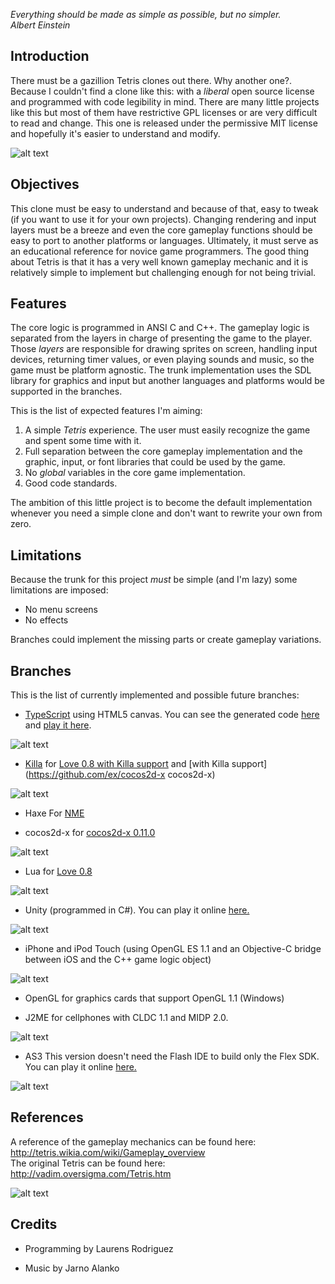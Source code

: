 _Everything should be made as simple as possible, but no simpler._<br/>
_Albert Einstein_

## Introduction

There must be a gazillion Tetris clones out there. Why another one?.
Because I couldn't find a clone like this: with a _liberal_ open source license and programmed with code legibility in mind. There are many little projects like this but most of them have restrictive GPL licenses or are very difficult to read and change. This one is released under the permissive MIT license and hopefully it's easier to understand and modify.

![alt text](http://planetadev.googlepages.com/stc.png)

## Objectives

This clone must be easy to understand and because of that, easy to tweak (if you want to use it for your own projects). Changing rendering and input layers must be a breeze and even the core gameplay functions should be easy to port to another platforms or languages.
Ultimately, it must serve as an educational reference for novice game programmers. The good thing about Tetris is that it has a very well known gameplay mechanic and it is relatively simple to implement but challenging enough for not being trivial.

## Features

The core logic is programmed in ANSI C and C++. The gameplay logic is separated from the layers in charge of presenting the game to the player. Those _layers_ are responsible for drawing sprites on screen, handling input devices, returning timer values, or even playing sounds and music, so the game must be platform agnostic. The trunk implementation uses the SDL library for graphics and input but another languages and platforms would be supported in the branches.

This is the list of expected features I'm aiming:

  1. A simple _Tetris_ experience. The user must easily recognize the game and spent some time with it.
  2. Full separation between the core gameplay implementation and the graphic, input, or font libraries that could be used by the game.
  3. No _global_ variables in the core game implementation.
  4. Good code standards.

The ambition of this little project is to become the default implementation whenever you need a simple clone and don't want to rewrite your own from zero.

## Limitations

Because the trunk for this project _must_ be simple (and I'm lazy) some limitations are imposed:

  * No menu screens
  * No effects

Branches could implement the missing parts or create gameplay variations.

## Branches

This is the list of currently implemented and possible future branches:

  * [TypeScript](http://www.typescriptlang.org/) using HTML5 canvas. You can see the generated code [here](http://jsfiddle.net/exdev/sxGN3/) and [play it here](http://www.xprezion.com/ex/stc/stc.htm).

  ![alt text](http://sites.google.com/site/exeqtor/ts01.png)

  * [Killa](http://github.com/ex/killa) for [Love 0.8 with Killa support](https://bitbucket.org/ex/love) and [with Killa support](https://github.com/ex/cocos2d-x cocos2d-x)

  ![alt text](http://sites.google.com/site/exeqtor/stc_killa.png)

  * Haxe For [NME](http://www.haxenme.org/)

  * cocos2d-x for [cocos2d-x 0.11.0](https://github.com/cocos2d/cocos2d-x)

  ![alt text](http://sites.google.com/site/exeqtor/stc-cocos2dx.png)

  * Lua for [Love 0.8](http://bitbucket.org/rude/love/)

  ![alt text](http://sites.google.com/site/exeqtor/stc-love.png)

  * Unity (programmed in C#). You can play it online [here.](http://elrinconde-ex.blogspot.com/2011/10/tetris-clone-in-unity.html)

  ![alt text](http://sites.google.com/site/exeqtor/stc_unity.png)

  * iPhone and iPod Touch (using OpenGL ES 1.1 and an Objective-C bridge between iOS and the C++ game logic object) 

  ![alt text](http://sites.google.com/site/exeqtor/stc_iphone.png)

  * OpenGL for graphics cards that support OpenGL 1.1 (Windows)

  * J2ME for cellphones with CLDC 1.1 and MIDP 2.0.

  ![alt text](http://planetadev.googlepages.com/stc_j2me.jpg)

  * AS3 This version doesn't need the Flash IDE to build only the Flex SDK. You can play it online [here.](http://elrinconde-ex.blogspot.com/2010/02/simple-tetris-clone-flex-version.html)

  ![alt text](http://simple-tetris-clone.googlecode.com/files/fstc.png)

## References

A reference of the gameplay mechanics can be found here:
http://tetris.wikia.com/wiki/Gameplay_overview<br>
The original Tetris can be found here:
http://vadim.oversigma.com/Tetris.htm

  ![alt text](http://vadim.oversigma.com/Tet312-Game.gif)

## Credits

  * Programming by Laurens Rodriguez

  * Music by Jarno Alanko
